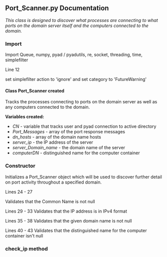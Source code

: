 ## Port_Scanner.py Documentation

_This class is designed to discover what processes are connecting to what ports on the domain server itself and the computers connected to the domain._

### Import
Import Queue, numpy, pyad / pyadutils, re, socket, threading, time, simplefilter

Line 12 

set simplefilter action to 'ignore' and set category to 'FutureWarning'

#### Class Port_Scanner created
Tracks the processes connecting to ports on the domain server as well as any computers connected to the domain.

**Variables created:**
* _CN_ - variable that tracks user and pyad connection to active directory
* _Port_Messages_ - array of the port response messages
* _dn_hosts_ - array of the domain name hosts
* _server_ip_ - the IP address of the server
* _server_Domain_name_ - the domain name of the server
* _computerDN_ - distinguished name for the computer container 

### Constructor 
Initializes a Port_Scanner object which will be used to discover further detail on port activity throughout a specified domain.

Lines 24 - 27

Validates that the Common Name is not null

Lines 29 - 33
Validates that the IP address is in IPv4 format

Lines 35 - 38
Validates that the given domain name is not null

Lines 40 - 43 
Validates that the distinguished name for the computer container isn't null

### check_ip method 
